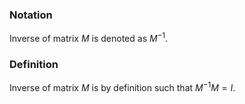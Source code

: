 ### Notation
Inverse of matrix $M$ is denoted as $M^{-1}$. 

### Definition
Inverse of matrix $M$ is by definition such that $M^{-1}M=I$.